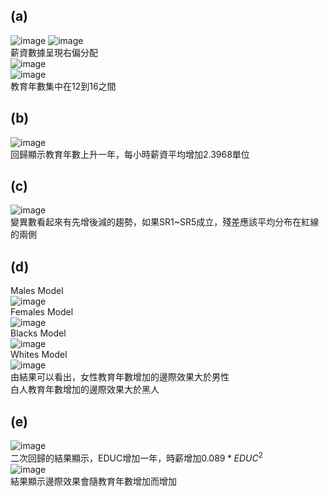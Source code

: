 ## (a)

![image](https://github.com/user-attachments/assets/7a5c4d10-c9c4-464e-9c90-e18ab3527146)
![image](https://github.com/user-attachments/assets/52249d2d-dab1-4a9d-a400-a55843ed6771)  
薪資數據呈現右偏分配  
![image](https://github.com/user-attachments/assets/3d618256-a1ca-4ea1-91b1-6df20759c647)  
![image](https://github.com/user-attachments/assets/cd68b32a-0308-481b-a0b1-bb81bb69fca8)  
教育年數集中在12到16之間

## (b)

![image](https://github.com/user-attachments/assets/09af0436-0dc6-4e37-94b9-f9d89be7951f)   
回歸顯示教育年數上升一年，每小時薪資平均增加2.3968單位  

## (c)

![image](https://github.com/user-attachments/assets/dbab2e29-2b8a-4bcd-8561-6d71e01fefb8)  
變異數看起來有先增後減的趨勢，如果SR1~SR5成立，殘差應該平均分布在紅線的兩側

## (d)

Males Model  
![image](https://github.com/user-attachments/assets/7594a2df-95b0-444f-b004-14100cca44d1)  
Females Model  
![image](https://github.com/user-attachments/assets/c792de67-0d4d-409e-8f2a-c5d35dc538ef)  
Blacks Model   
![image](https://github.com/user-attachments/assets/786489e0-d291-42b8-8d80-65e3eda8fb08)  
Whites Model  
![image](https://github.com/user-attachments/assets/33acc01a-f63c-4bd4-822e-f05c34887d32)   
由結果可以看出，女性教育年數增加的邊際效果大於男性  
白人教育年數增加的邊際效果大於黑人  

## (e)

![image](https://github.com/user-attachments/assets/df72ccd6-c79d-47a5-80c2-dcef25d67104)   
二次回歸的結果顯示，EDUC增加一年，時薪增加$0.089*EDUC^2$  
![image](https://github.com/user-attachments/assets/ffb2b0f9-72fe-4947-989d-6aaad5367d7d)   
結果顯示邊際效果會隨教育年數增加而增加  














